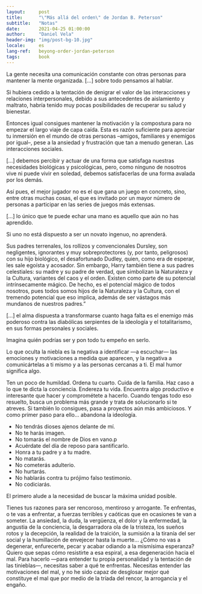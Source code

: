 ```yaml
---
layout:     post
title:      "\"Más allá del orden\" de Jordan B. Peterson"
subtitle:   "Notas"
date:       2021-04-25 01:00:00
author:     "Daniel Vela"
header-img: "img/post-bg-10.jpg"
locale:     es
lang-ref:   beyong-order-jordan-peterson
tags: 		book
---
```


La gente necesita una comunicación constante con otras personas para mantener la mente organizada. […] sobre todo pensamos al hablar. 

Si hubiera cedido a la tentación de denigrar el valor de las interacciones y relaciones interpersonales, debido a sus antecedentes de aislamiento y maltrato, habría tenido muy pocas posibilidades de recuperar su salud y bienestar.

Entonces igual consigues mantener la motivación y la compostura para no empezar el largo viaje de capa caída. Esta es razón suficiente para apreciar tu inmersión en el mundo de otras personas –amigos, familiares y enemigos por igual–, pese a la ansiedad y frustración que tan a menudo generan. Las interacciones sociales.

[…] debemos percibir y actuar de una forma que satisfaga nuestras necesidades biológicas y psicológicas, pero, como ninguno de nosotros vive ni puede vivir en soledad, debemos satisfacerlas de una forma avalada por los demás.

Así pues, el mejor jugador no es el que gana un juego en concreto, sino, entre otras muchas cosas, el que es invitado por un mayor número de personas a participar en las series de juegos más extensas.

[…] lo único que te puede echar una mano es aquello que aún no has aprendido.

Si uno no está dispuesto a ser un novato ingenuo, no aprenderá.

Sus padres terrenales, los rollizos y convencionales Dursley, son negligentes, ignorantes y muy sobreprotectores (y, por tanto, peligrosos) con su hijo biológico, el desafortunado Dudley, quien, como era de esperar, les sale egoísta y acosador. Sin embargo, Harry también tiene a sus padres celestiales: su madre y su padre de verdad, que simbolizan la Naturaleza y la Cultura, variantes del caos y el orden. Existen como parte de su potencial intrínsecamente mágico. De hecho, es el potencial mágico de todos nosotros, pues todos somos hijos de la Naturaleza y la Cultura, con el tremendo potencial que eso implica, además de ser vástagos más mundanos de nuestros padres.”

[…] el alma dispuesta a transformarse cuanto haga falta es el enemigo más poderoso contra las diabólicas serpientes de la ideología y el totalitarismo, en sus formas personales y sociales.

Imagina quién podrías ser y pon todo tu empeño en serlo.

Lo que oculta la niebla es la negativa a identificar —a escuchar— las emociones y motivaciones a medida que aparecen, y la negativa a comunicártelas a ti mismo y a las personas cercanas a ti. El mal humor significa algo.

Ten un poco de humildad. Ordena tu cuarto. Cuida de la familia. Haz caso a lo que te dicta la conciencia. Endereza tu vida. Encuentra algo productivo e interesante que hacer y comprométete a hacerlo. Cuando tengas todo eso resuelto, busca un problema más grande y trata de solucionarlo si te atreves. Si también lo consigues, pasa a proyectos aún más ambiciosos. Y como primer paso para ello… abandona la ideología.

- No tendrás dioses ajenos delante de mí.
- No te harás imagen.
- No tomarás el nombre de Dios en vano.p
- Acuérdate del día de reposo para santificarlo.
- Honra a tu padre y a tu madre.
- No matarás.
- No cometerás adulterio.
- No hurtarás.
- No hablarás contra tu prójimo falso testimonio.
- No codiciarás.

El primero alude a la necesidad de buscar la máxima unidad posible.

Tienes tus razones para ser rencoroso, mentiroso y arrogante. Te enfrentas, o te vas a enfrentar, a fuerzas terribles y caóticas que en ocasiones te van a someter. La ansiedad, la duda, la vergüenza, el dolor y la enfermedad, la angustia de la conciencia, la desgarradora ola de la tristeza, los sueños rotos y la decepción, la realidad de la traición, la sumisión a la tiranía del ser social y la humillación de envejecer hasta la muerte… ¿Cómo no vas a degenerar, enfurecerte, pecar y acabar odiando a la mismísima esperanza? Quiero que sepas cómo resistirte a esa espiral, a esa degeneración hacia el mal. Para hacerlo —para entender tu propia personalidad y la tentación de las tinieblas—, necesitas saber a qué te enfrentas. Necesitas entender las motivaciones del mal, y no he sido capaz de desglosar mejor qué constituye el mal que por medio de la tríada del rencor, la arrogancia y el engaño.

